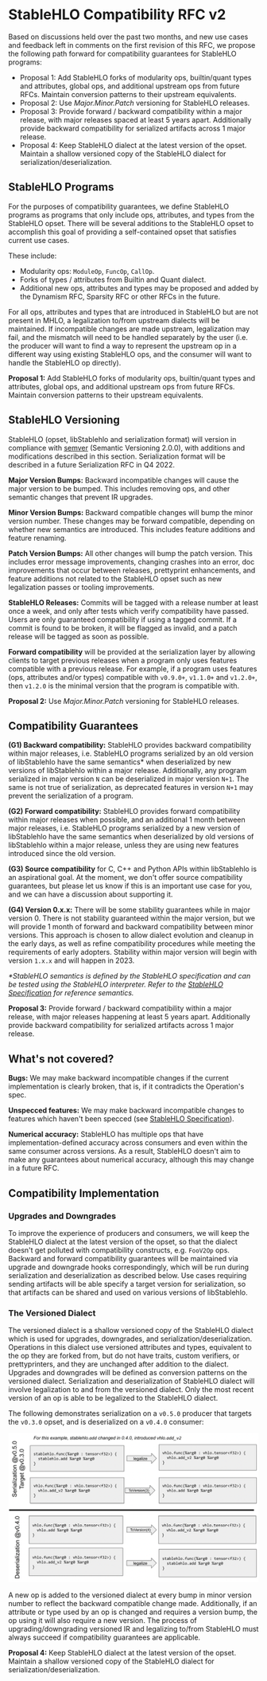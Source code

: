 # StableHLO Compatibility RFC v2

Based on discussions held over the past two months, and new use cases and feedback left in comments on the first revision of this RFC, we propose the following path forward for compatibility guarantees for StableHLO programs:
- Proposal 1: Add StableHLO forks of modularity ops, builtin/quant types and attributes, global ops, and additional upstream ops from future RFCs. Maintain conversion patterns to their upstream equivalents.
- Proposal 2: Use _Major.Minor.Patch_ versioning for StableHLO releases.
- Proposal 3: Provide forward / backward compatibility within a major release, with major releases spaced at least 5 years apart. Additionally provide backward compatibility for serialized artifacts across 1 major release.
- Proposal 4: Keep StableHLO dialect at the latest version of the opset. Maintain a shallow versioned copy of the StableHLO dialect for serialization/deserialization.

## StableHLO Programs

For the purposes of compatibility guarantees, we define StableHLO programs as programs that only include ops, attributes, and types from the StableHLO opset. There will be several additions to the StableHLO opset to accomplish this goal of providing a self-contained opset that satisfies current use cases.

These include:
- Modularity ops: `ModuleOp`, `FuncOp`, `CallOp`.
- Forks of types / attributes from Builtin and Quant dialect.
- Additional new ops, attributes and types may be proposed and added by the Dynamism RFC, Sparsity RFC or other RFCs in the future.

For all ops, attributes and types that are introduced in StableHLO but are not present in MHLO, a legalization to/from upstream dialects will be maintained. If incompatible changes are made upstream, legalization may fail, and the mismatch will need to be handled separately by the user (i.e. the producer will want to find a way to represent the upstream op in a different way using existing StableHLO ops, and the consumer will want to handle the StableHLO op directly).

**Proposal 1:** Add StableHLO forks of modularity ops, builtin/quant types and attributes, global ops, and additional upstream ops from future RFCs. Maintain conversion patterns to their upstream equivalents.

## StableHLO Versioning
StableHLO (opset, libStablehlo and serialization format) will version in compliance with [semver](https://semver.org/) (Semantic Versioning 2.0.0), with additions and modifications described in this section. Serialization format will be described in a future Serialization RFC in Q4 2022.

**Major Version Bumps:** Backward incompatible changes will cause the major version to be bumped. This includes removing ops, and other semantic changes that prevent IR upgrades.

**Minor Version Bumps:** Backward compatible changes will bump the minor version number. These changes may be forward compatible, depending on whether new semantics are introduced. This includes feature additions and feature renaming.

**Patch Version Bumps:** All other changes will bump the patch version. This includes error message improvements, changing crashes into an error, doc improvements that occur between releases, prettyprint enhancements, and feature additions not related to the StableHLO opset such as new legalization passes or tooling improvements.

**StableHLO Releases:** Commits will be tagged with a release number at least once a week, and only after tests which verify compatibility have passed. Users are only guaranteed compatibility if using a tagged commit. If a commit is found to be broken, it will be flagged as invalid, and a patch release will be tagged as soon as possible.

**Forward compatibility** will be provided at the serialization layer by allowing clients to target previous releases when a program only uses features compatible with a previous release. For example, if a program uses features (ops, attributes and/or types) compatible with `v0.9.0+`, `v1.1.0+` and `v1.2.0+`, then `v1.2.0` is the minimal version that the program is compatible with.

**Proposal 2:** Use _Major.Minor.Patch_ versioning for StableHLO releases.

## Compatibility Guarantees
**(G1) Backward compatibility:** StableHLO provides backward compatibility within major releases, i.e. StableHLO programs serialized by an old version of libStablehlo have the same semantics* when deserialized by new versions of libStablehlo within a major release. Additionally, any program serialized in major version `N` can be deserialized in major version `N+1`. The same is not true of serialization, as deprecated features in version `N+1` may prevent the serialization of a program.

**(G2) Forward compatibility:** StableHLO provides forward compatibility within major releases when possible, and an additional 1 month between major releases, i.e. StableHLO programs serialized by a new version of libStablehlo have the same semantics when deserialized by old versions of libStablehlo within a major release, unless they are using new features introduced since the old version.

**(G3) Source compatibility** for C, C++ and Python APIs within libStablehlo is an aspirational goal. At the moment, we don't offer source compatibility guarantees, but please let us know if this is an important use case for you, and we can have a discussion about supporting it.

**(G4) Version 0.x.x:** There will be some stability guarantees while in major version 0. There is not stability guaranteed within the major version, but we will provide 1 month of forward and backward compatibility between minor versions. This approach is chosen to allow dialect evolution and cleanup in the early days, as well as refine compatibility procedures while meeting the requirements of early adopters. Stability within major version will begin with version `1.x.x` and will happen in 2023.

_*StableHLO semantics is defined by the StableHLO specification and can be tested using the StableHLO interpreter. Refer to the [StableHLO Specification](https://github.com/openxla/stablehlo/blob/main/docs/spec_draft.md) for reference semantics._

**Proposal 3:** Provide forward / backward compatibility within a major release, with major releases happening at least 5 years apart. Additionally provide backward compatibility for serialized artifacts across 1 major release.

## What's not covered?
**Bugs:** We may make backward incompatible changes if the current implementation is clearly broken, that is, if it contradicts the Operation's spec.

**Unspecced features:** We may make backward incompatible changes to features which haven't been specced (see [StableHLO Specification](https://github.com/openxla/stablehlo/blob/main/docs/spec_draft.md)).

**Numerical accuracy:** StableHLO has multiple ops that have implementation-defined accuracy across consumers and even within the same consumer across versions. As a result, StableHLO doesn't aim to make any guarantees about numerical accuracy, although this may change in a future RFC.

## Compatibility Implementation

### Upgrades and Downgrades
To improve the experience of producers and consumers, we will keep the StableHLO dialect at the latest version of the opset, so that the dialect doesn't get polluted with compatibility constructs, e.g. `FooV2Op` ops. Backward and forward compatibility guarantees will be maintained via upgrade and downgrade hooks correspondingly, which will be run during serialization and deserialization as described below. Use cases requiring sending artifacts will be able specify a target version for serialization, so that artifacts can be shared and used on various versions of libStablehlo.

### The Versioned Dialect
The versioned dialect is a shallow versioned copy of the StableHLO dialect which is used for upgrades, downgrades, and serialization/deserialization. Operations in this dialect use versioned attributes and types, equivalent to the op they are forked from, but do not have traits, custom verifiers, or prettyprinters, and they are unchanged after addition to the dialect. Upgrades and downgrades will be defined as conversion patterns on the versioned dialect. Serialization and deserialization of StableHLO dialect will involve legalization to and from the versioned dialect. Only the most recent version of an op is able to be legalized to the StableHLO dialect.

The following demonstrates serialization on a `v0.5.0` producer that targets the `v0.3.0` opset, and is deserialized on a `v0.4.0` consumer:

![Version Dialect Roundtrip. Use 'View File' feature to load image properly.](images/version_dialect.png)

A new op is added to the versioned dialect at every bump in minor version number to reflect the backward compatible change made. Additionally, if an attribute or type used by an op is changed and requires a version bump, the op using it will also require a new version. The process of upgrading/downgrading versioned IR and legalizing to/from StableHLO must always succeed if compatibility guarantees are applicable.

**Proposal 4:** Keep StableHLO dialect at the latest version of the opset. Maintain a shallow versioned copy of the StableHLO dialect for serialization/deserialization.
